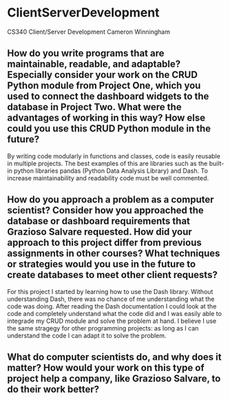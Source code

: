 # ClientServerDevelopment
CS340 Client/Server Development
Cameron Winningham

## How do you write programs that are maintainable, readable, and adaptable? Especially consider your work on the CRUD Python module from Project One, which you used to connect the dashboard widgets to the database in Project Two. What were the advantages of working in this way? How else could you use this CRUD Python module in the future?

By writing code modularly in functions and classes, code is easily reusable in multiple projects. The best examples of this are libraries such as the built-in python libraries pandas (Python Data Analysis Library) and Dash. To increase maintainability and readability code must be well commented.

## How do you approach a problem as a computer scientist? Consider how you approached the database or dashboard requirements that Grazioso Salvare requested. How did your approach to this project differ from previous assignments in other courses? What techniques or strategies would you use in the future to create databases to meet other client requests?

For this project I started by learning how to use the Dash library. Without understanding Dash, there was no chance of me understanding what the code was doing. After reading the Dash documentation I could look at the code and completely understand what the code did and I was easily able to integrade my CRUD module and solve the problem at hand. I believe I use the same stragegy for other programming projects: as long as I can understand the code I can adapt it to solve the problem.

## What do computer scientists do, and why does it matter? How would your work on this type of project help a company, like Grazioso Salvare, to do their work better?
